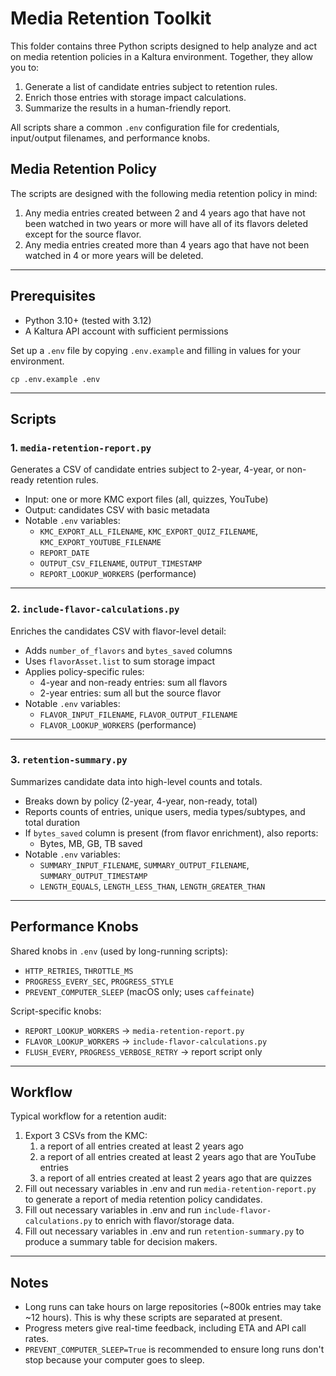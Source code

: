 

# Media Retention Toolkit

This folder contains three Python scripts designed to help analyze and act on media retention policies in a Kaltura environment. Together, they allow you to:

1. Generate a list of candidate entries subject to retention rules.
2. Enrich those entries with storage impact calculations.
3. Summarize the results in a human-friendly report.

All scripts share a common `.env` configuration file for credentials, input/output filenames, and performance knobs.

## Media Retention Policy

The scripts are designed with the following media retention policy in mind:

1. Any media entries created between 2 and 4 years ago that have not been watched in two years or more will have all of its flavors deleted except for the source flavor.
2. Any media entries created more than 4 years ago that have not been watched in 4 or more years will be deleted.

---

## Prerequisites

- Python 3.10+ (tested with 3.12)
- A Kaltura API account with sufficient permissions

Set up a `.env` file by copying `.env.example` and filling in values for your environment.

```
cp .env.example .env
```

---

## Scripts

### 1. `media-retention-report.py`

Generates a CSV of candidate entries subject to 2-year, 4-year, or non-ready retention rules.  
- Input: one or more KMC export files (all, quizzes, YouTube)  
- Output: candidates CSV with basic metadata  
- Notable `.env` variables:  
  - `KMC_EXPORT_ALL_FILENAME`, `KMC_EXPORT_QUIZ_FILENAME`, `KMC_EXPORT_YOUTUBE_FILENAME`  
  - `REPORT_DATE`  
  - `OUTPUT_CSV_FILENAME`, `OUTPUT_TIMESTAMP`  
  - `REPORT_LOOKUP_WORKERS` (performance)

---

### 2. `include-flavor-calculations.py`

Enriches the candidates CSV with flavor-level detail:  
- Adds `number_of_flavors` and `bytes_saved` columns  
- Uses `flavorAsset.list` to sum storage impact  
- Applies policy-specific rules:  
  - 4-year and non-ready entries: sum all flavors  
  - 2-year entries: sum all but the source flavor  
- Notable `.env` variables:  
  - `FLAVOR_INPUT_FILENAME`, `FLAVOR_OUTPUT_FILENAME`  
  - `FLAVOR_LOOKUP_WORKERS` (performance)

---

### 3. `retention-summary.py`

Summarizes candidate data into high-level counts and totals.  
- Breaks down by policy (2-year, 4-year, non-ready, total)  
- Reports counts of entries, unique users, media types/subtypes, and total duration  
- If `bytes_saved` column is present (from flavor enrichment), also reports:  
  - Bytes, MB, GB, TB saved  
- Notable `.env` variables:  
  - `SUMMARY_INPUT_FILENAME`, `SUMMARY_OUTPUT_FILENAME`, `SUMMARY_OUTPUT_TIMESTAMP`  
  - `LENGTH_EQUALS`, `LENGTH_LESS_THAN`, `LENGTH_GREATER_THAN`

---

## Performance Knobs

Shared knobs in `.env` (used by long-running scripts):  
- `HTTP_RETRIES`, `THROTTLE_MS`  
- `PROGRESS_EVERY_SEC`, `PROGRESS_STYLE`  
- `PREVENT_COMPUTER_SLEEP` (macOS only; uses `caffeinate`)  

Script-specific knobs:  
- `REPORT_LOOKUP_WORKERS` → `media-retention-report.py`  
- `FLAVOR_LOOKUP_WORKERS` → `include-flavor-calculations.py`  
- `FLUSH_EVERY`, `PROGRESS_VERBOSE_RETRY` → report script only

---

## Workflow

Typical workflow for a retention audit:

1. Export 3 CSVs from the KMC: 
    1. a report of all entries created at least 2 years ago
    2. a report of all entries created at least 2 years ago that are YouTube entries
    3. a report of all entries created at least 2 years ago that are quizzes
2. Fill out necessary variables in .env and run `media-retention-report.py` to generate a report of media retention policy candidates.  
3. Fill out necessary variables in .env and run `include-flavor-calculations.py` to enrich with flavor/storage data.  
4. Fill out necessary variables in .env and run `retention-summary.py` to produce a summary table for decision makers.

---

## Notes

- Long runs can take hours on large repositories (~800k entries may take ~12 hours). This is why these scripts are separated at present.  
- Progress meters give real-time feedback, including ETA and API call rates.  
- `PREVENT_COMPUTER_SLEEP=True` is recommended to ensure long runs don't stop because your computer goes to sleep.  